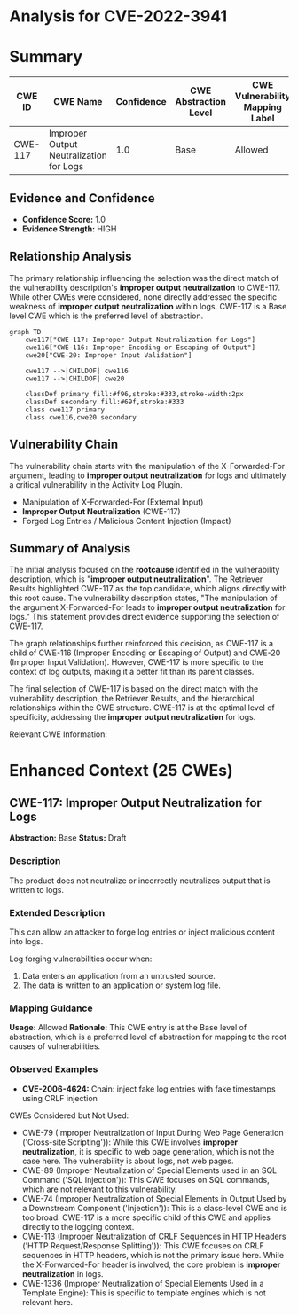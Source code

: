 # Analysis for CVE-2022-3941

# Summary
| CWE ID | CWE Name | Confidence | CWE Abstraction Level | CWE Vulnerability Mapping Label | CWE-Vulnerability Mapping Notes |
|---|---|---|---|---|---|
| CWE-117 | Improper Output Neutralization for Logs | 1.0 | Base | Allowed | Primary CWE |

## Evidence and Confidence

*   **Confidence Score:** 1.0
*   **Evidence Strength:** HIGH

## Relationship Analysis
The primary relationship influencing the selection was the direct match of the vulnerability description's **improper output neutralization** to CWE-117. While other CWEs were considered, none directly addressed the specific weakness of **improper output neutralization** within logs. CWE-117 is a Base level CWE which is the preferred level of abstraction.

```mermaid
graph TD
    cwe117["CWE-117: Improper Output Neutralization for Logs"]
    cwe116["CWE-116: Improper Encoding or Escaping of Output"]
    cwe20["CWE-20: Improper Input Validation"]

    cwe117 -->|CHILDOF| cwe116
    cwe117 -->|CHILDOF| cwe20

    classDef primary fill:#f96,stroke:#333,stroke-width:2px
    classDef secondary fill:#69f,stroke:#333
    class cwe117 primary
    class cwe116,cwe20 secondary
```

## Vulnerability Chain
The vulnerability chain starts with the manipulation of the X-Forwarded-For argument, leading to **improper output neutralization** for logs and ultimately a critical vulnerability in the Activity Log Plugin.
  - Manipulation of X-Forwarded-For (External Input)
  - **Improper Output Neutralization** (CWE-117)
  - Forged Log Entries / Malicious Content Injection (Impact)

## Summary of Analysis
The initial analysis focused on the **rootcause** identified in the vulnerability description, which is "**improper output neutralization**". The Retriever Results highlighted CWE-117 as the top candidate, which aligns directly with this root cause. The vulnerability description states, "The manipulation of the argument X-Forwarded-For leads to **improper output neutralization** for logs." This statement provides direct evidence supporting the selection of CWE-117.

The graph relationships further reinforced this decision, as CWE-117 is a child of CWE-116 (Improper Encoding or Escaping of Output) and CWE-20 (Improper Input Validation). However, CWE-117 is more specific to the context of log outputs, making it a better fit than its parent classes.

The final selection of CWE-117 is based on the direct match with the vulnerability description, the Retriever Results, and the hierarchical relationships within the CWE structure. CWE-117 is at the optimal level of specificity, addressing the **improper output neutralization** for logs.

Relevant CWE Information:

# Enhanced Context (25 CWEs)

## CWE-117: Improper Output Neutralization for Logs
**Abstraction:** Base
**Status:** Draft

### Description
The product does not neutralize or incorrectly neutralizes output that is written to logs.

### Extended Description

This can allow an attacker to forge log entries or inject malicious content into logs.

Log forging vulnerabilities occur when:

1.  Data enters an application from an untrusted source.
2.  The data is written to an application or system log file.

### Mapping Guidance
**Usage:** Allowed
**Rationale:** This CWE entry is at the Base level of abstraction, which is a preferred level of abstraction for mapping to the root causes of vulnerabilities.

### Observed Examples
- **CVE-2006-4624:** Chain: inject fake log entries with fake timestamps using CRLF injection

CWEs Considered but Not Used:

*   CWE-79 (Improper Neutralization of Input During Web Page Generation ('Cross-site Scripting')): While this CWE involves **improper neutralization**, it is specific to web page generation, which is not the case here. The vulnerability is about logs, not web pages.
*   CWE-89 (Improper Neutralization of Special Elements used in an SQL Command ('SQL Injection')): This CWE focuses on SQL commands, which are not relevant to this vulnerability.
*   CWE-74 (Improper Neutralization of Special Elements in Output Used by a Downstream Component ('Injection')): This is a class-level CWE and is too broad. CWE-117 is a more specific child of this CWE and applies directly to the logging context.
*   CWE-113 (Improper Neutralization of CRLF Sequences in HTTP Headers ('HTTP Request/Response Splitting')): This CWE focuses on CRLF sequences in HTTP headers, which is not the primary issue here. While the X-Forwarded-For header is involved, the core problem is **improper neutralization** in logs.
* CWE-1336 (Improper Neutralization of Special Elements Used in a Template Engine): This is specific to template engines which is not relevant here.